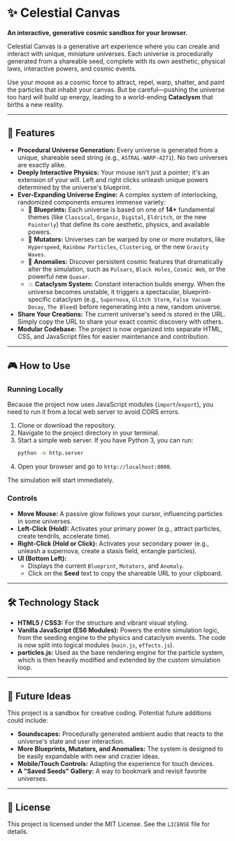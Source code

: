 # ✨ Celestial Canvas

**An interactive, generative cosmic sandbox for your browser.**

Celestial Canvas is a generative art experience where you can create and interact with unique, miniature universes. Each universe is procedurally generated from a shareable seed, complete with its own aesthetic, physical laws, interactive powers, and cosmic events.

Use your mouse as a cosmic force to attract, repel, warp, shatter, and paint the particles that inhabit your canvas. But be careful—pushing the universe too hard will build up energy, leading to a world-ending **Cataclysm** that births a new reality.

---

## 🚀 Features

*   **Procedural Universe Generation:** Every universe is generated from a unique, shareable seed string (e.g., `ASTRAL-WARP-4271`). No two universes are exactly alike.
*   **Deeply Interactive Physics:** Your mouse isn't just a pointer; it's an extension of your will. Left and right clicks unleash unique powers determined by the universe's blueprint.
*   **Ever-Expanding Universe Engine:** A complex system of interlocking, randomized components ensures immense variety:
    *   🌌 **Blueprints:** Each universe is based on one of **14+** fundamental themes (like `Classical`, `Organic`, `Digital`, `Eldritch`, or the new `Painterly`) that define its core aesthetic, physics, and available powers.
    *   🔀 **Mutators:** Universes can be warped by one or more mutators, like `Hyperspeed`, `Rainbow Particles`, `Clustering`, or the new `Gravity Waves`.
    *   🌠 **Anomalies:** Discover persistent cosmic features that dramatically alter the simulation, such as `Pulsars`, `Black Holes`, `Cosmic Web`, or the powerful new `Quasar`.
    *   💥 **Cataclysm System:** Constant interaction builds energy. When the universe becomes unstable, it triggers a spectacular, blueprint-specific cataclysm (e.g., `Supernova`, `Glitch Storm`, `False Vacuum Decay`, `The Bleed`) before regenerating into a new, random universe.
*   **Share Your Creations:** The current universe's seed is stored in the URL. Simply copy the URL to share your exact cosmic discovery with others.
*   **Modular Codebase:** The project is now organized into separate HTML, CSS, and JavaScript files for easier maintenance and contribution.

---

## 🎮 How to Use

### Running Locally
Because the project now uses JavaScript modules (`import`/`export`), you need to run it from a local web server to avoid CORS errors.

1.  Clone or download the repository.
2.  Navigate to the project directory in your terminal.
3.  Start a simple web server. If you have Python 3, you can run:
    ```bash
    python -m http.server
    ```
4.  Open your browser and go to `http://localhost:8000`.

The simulation will start immediately.

### Controls
*   **Move Mouse:** A passive glow follows your cursor, influencing particles in some universes.
*   **Left-Click (Hold):** Activates your primary power (e.g., attract particles, create tendrils, accelerate time).
*   **Right-Click (Hold or Click):** Activates your secondary power (e.g., unleash a supernova, create a stasis field, entangle particles).
*   **UI (Bottom Left):**
    *   Displays the current `Blueprint`, `Mutators`, and `Anomaly`.
    *   Click on the **Seed** text to copy the shareable URL to your clipboard.

---

## 🛠️ Technology Stack

*   **HTML5 / CSS3:** For the structure and vibrant visual styling.
*   **Vanilla JavaScript (ES6 Modules):** Powers the entire simulation logic, from the seeding engine to the physics and cataclysm events. The code is now split into logical modules (`main.js`, `effects.js`).
*   **particles.js:** Used as the base rendering engine for the particle system, which is then heavily modified and extended by the custom simulation loop.

---

## 🔮 Future Ideas

This project is a sandbox for creative coding. Potential future additions could include:

*   **Soundscapes:** Procedurally generated ambient audio that reacts to the universe's state and user interaction.
*   **More Blueprints, Mutators, and Anomalies:** The system is designed to be easily expandable with new and crazier ideas.
*   **Mobile/Touch Controls:** Adapting the experience for touch devices.
*   **A "Saved Seeds" Gallery:** A way to bookmark and revisit favorite universes.

---

## 📄 License

This project is licensed under the MIT License. See the `LICENSE` file for details.

